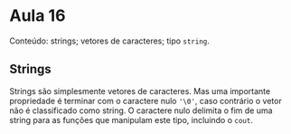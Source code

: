 # Aula 16

Conteúdo: strings; vetores de caracteres; tipo `string`.

## Strings

Strings são simplesmente vetores de caracteres. Mas uma importante propriedade é terminar com o caractere nulo `'\0'`, caso contrário o vetor não é classificado como string. O caractere nulo delimita o fim de uma string para as funções que manipulam este tipo, incluindo o `cout`.
